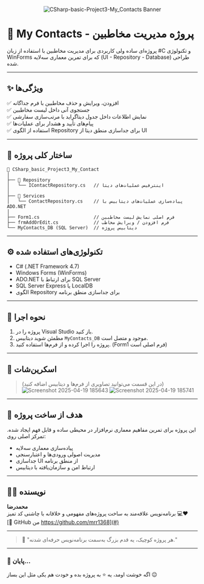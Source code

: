 <p align="center">
  <img src="https://github.com/mrr1368/CSharp-basic-Project3-My_Contacts/raw/master/assets/MyContacts.png" alt="CSharp-basic-Project3-My_Contacts Banner" />
</p>





# 📇 My Contacts - پروژه مدیریت مخاطبین

پروژه‌ای ساده ولی کاربردی برای مدیریت مخاطبین با استفاده از زبان #C و تکنولوژی WinForms که برای تمرین معماری سه‌لایه (UI - Repository - Database) طراحی شده.

---

## ✨ ویژگی‌ها

✅ افزودن، ویرایش و حذف مخاطبین با فرم جداگانه  
✅ جستجوی آنی داخل لیست مخاطبین  
✅ نمایش اطلاعات داخل جدول دیتاگراید با مرتب‌سازی سفارشی  
✅ پیام‌های تأیید و هشدار برای عملیات‌ها  
✅ استفاده از الگوی Repository برای جداسازی منطق دیتا از UI  

---

## 🧱 ساختار کلی پروژه

```
📁 CSharp_basic_Project3_My_Contact
│
├── 📁 Repository
│   └── IContactRepository.cs   // اینترفیس عملیات‌های دیتا
│
├── 📁 Services
│   └── ContactRepository.cs    // پیاده‌سازی عملیات‌های دیتابیس با ADO.NET
│
├── Form1.cs                    // فرم اصلی نمایش لیست مخاطبین
├── frmAddOrEdit.cs             // فرم افزودن / ویرایش مخاطب
└── MyContacts_DB (SQL Server)  // دیتابیس پروژه
```

---

## ⚙️ تکنولوژی‌های استفاده شده

- C# (.NET Framework 4.7)
- Windows Forms (WinForms)
- ADO.NET برای ارتباط با SQL Server
- SQL Server Express یا LocalDB
- الگوی Repository برای جداسازی منطق برنامه

---

## 🚀 نحوه اجرا

1. پروژه را در Visual Studio باز کنید.
2. مطمئن شوید دیتابیس `MyContacts_DB` موجود و متصل است.
3. پروژه را اجرا کرده و از فرم‌ها استفاده کنید. (Form1 فرم اصلی است)

---

## 📸 اسکرین‌شات

> (در این قسمت می‌توانید تصاویری از فرم‌ها و دیتابیس اضافه کنید)    ![Screenshot 2025-04-19 185643](https://github.com/user-attachments/assets/ae6ce1f2-e286-40eb-bea6-d3b34bb3161d)      ![Screenshot 2025-04-19 185741](https://github.com/user-attachments/assets/b29666ac-e462-4e2d-b7c1-d6ca05422730)



---

## 🎯 هدف از ساخت پروژه

این پروژه برای تمرین مفاهیم معماری نرم‌افزار در محیطی ساده و قابل فهم ایجاد شده. تمرکز اصلی روی:

- پیاده‌سازی معماری سه‌لایه
- مدیریت اصولی ورودی‌ها و اعتبارسنجی
- جداسازی UI از منطق برنامه
- ارتباط امن و سازمان‌یافته با دیتابیس

---

## 👨‍💻 نویسنده

**محمدرضا**  
برنامه‌نویس علاقه‌مند به ساخت پروژه‌های مفهومی و خلاقانه با چاشنی کد تمیز 💻❤️  
[🔗 GitHub من     https://github.com/mrr1368](#)

---

> 🧠 "هر پروژه کوچیک، یه قدم بزرگ به‌سمت برنامه‌نویس حرفه‌ای شدنه."

---

### 🏁 پایان...

اگه خوشت اومد، یه ⭐ به پروژه بده و خودت هم یکی مثل این بساز 😉

